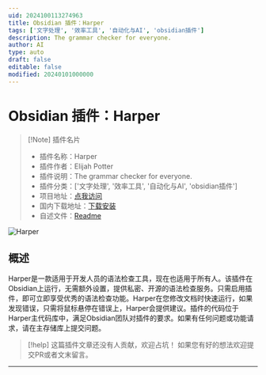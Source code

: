 ```yaml
---
uid: 2024100113274963
title: Obsidian 插件：Harper
tags: ['文字处理', '效率工具', '自动化与AI', 'obsidian插件']
description: The grammar checker for everyone.
author: AI
type: auto
draft: false
editable: false
modified: 20240101000000
---
```


# Obsidian 插件：Harper

> [!Note] 插件名片
> - 插件名称：Harper
> - 插件作者：Elijah Potter
> - 插件说明：The grammar checker for everyone.
> - 插件分类：['文字处理', '效率工具', '自动化与AI', 'obsidian插件']
> - 项目地址：[点我访问](https://github.com/elijah-potter/harper-obsidian-plugin)
> - 国内下载地址：[下载安装](https://pkmer.cn/products/plugin/pluginMarket/?harper)
> - 自述文件：[Readme](https://ghproxy.net/https://raw.githubusercontent.com/elijah-potter/harper-obsidian-plugin/master/README.md)

![Harper](https://cdn.pkmer.cn/covers/harper.webp!pkmer)

## 概述

Harper是一款适用于开发人员的语法检查工具，现在也适用于所有人。该插件在Obsidian上运行，无需额外设置，提供私密、开源的语法检查服务。只需启用插件，即可立即享受优秀的语法检查功能。Harper在您修改文档时快速运行，如果发现错误，只需将鼠标悬停在错误上，Harper会提供建议。插件的代码位于Harper主代码库中，满足Obsidian团队对插件的要求。如果有任何问题或功能请求，请在主存储库上提交问题。


> [!help] 
> 这篇插件文章还没有人贡献，欢迎占坑！
> 如果您有好的想法欢迎提交PR或者文末留言。
> 

---



